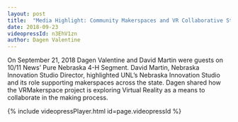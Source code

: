 ```yaml
---
layout: post
title:  "Media Highlight: Community Makerspaces and VR Collaborative Strategies"
date: 2018-09-23
videopressId: n3EhV1zn
author: Dagen Valentine
---
```





On September 21, 2018 Dagen Valentine and David Martin were guests on 10/11 News’ Pure Nebraska 4-H Segment. David Martin, Nebraska Innovation Studio Director, highlighted UNL’s Nebraska Innovation Studio and its role supporting makerspaces across the state.  Dagen shared how the VRMakerspace project is exploring Virtual Reality as a means to collaborate in the making process.

{% include videopressPlayer.html id=page.videopressId %}
